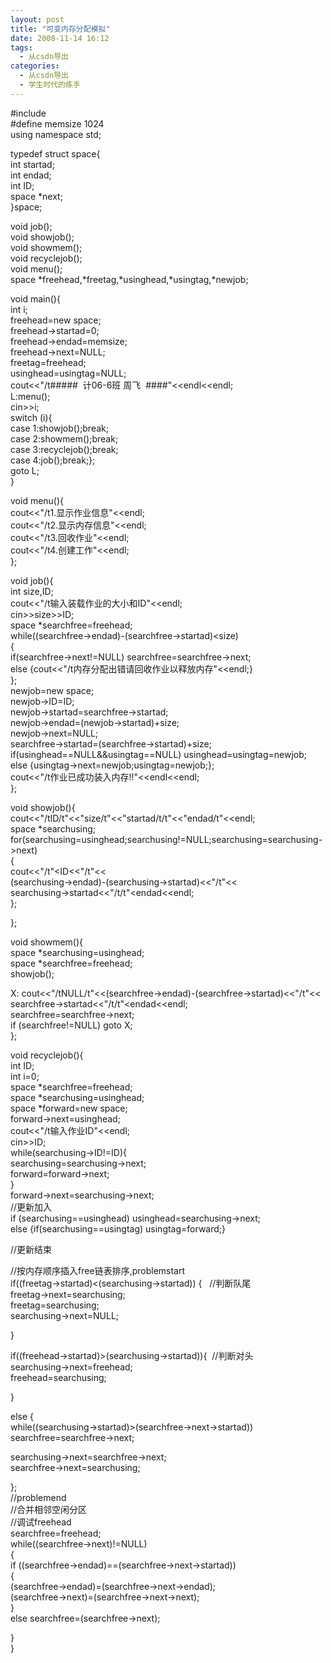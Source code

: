 ```yaml
---
layout: post
title: "可变内存分配模拟"
date: 2008-11-14 16:12
tags: 
  - 从csdn导出
categories: 
  - 从csdn导出
  - 学生时代的练手
---
```


#include<iostream>  
#define memsize 1024  
using namespace std;

typedef struct space{  
int startad;  
int endad;  
int ID;  
space *next;  
}space;

  
void job();  
void showjob();  
void showmem();  
void recyclejob();  
void menu();  
space *freehead,*freetag,*usinghead,*usingtag,*newjob;

void main(){  
int i;  
freehead=new space;  
freehead->startad=0;  
freehead->endad=memsize;  
freehead->next=NULL;  
freetag=freehead;  
usinghead=usingtag=NULL;  
cout<<"/t#####  计06-6班 周飞  ####"<<endl<<endl;  
L:menu();  
cin>>i;  
switch (i){  
case 1:showjob();break;  
case 2:showmem();break;  
case 3:recyclejob();break;  
case 4:job();break;};  
goto L;  
}

void menu(){  
cout<<"/t1.显示作业信息"<<endl;  
cout<<"/t2.显示内存信息"<<endl;  
cout<<"/t3.回收作业"<<endl;  
cout<<"/t4.创建工作"<<endl;  
};

void job(){  
int size,ID;  
cout<<"/t输入装载作业的大小和ID"<<endl;  
cin>>size>>ID;  
space *searchfree=freehead;  
while((searchfree->endad)-(searchfree->startad)<size)  
{  
if(searchfree->next!=NULL) searchfree=searchfree->next;  
else {cout<<"/t内存分配出错请回收作业以释放内存"<<endl;}  
};  
newjob=new space;  
newjob->ID=ID;  
newjob->startad=searchfree->startad;  
newjob->endad=(newjob->startad)+size;  
newjob->next=NULL;  
searchfree->startad=(searchfree->startad)+size;  
if(usinghead==NULL&&usingtag==NULL) usinghead=usingtag=newjob;  
else {usingtag->next=newjob;usingtag=newjob;};  
cout<<"/t作业已成功装入内存!!"<<endl<<endl;  
};

void showjob(){  
cout<<"/tID/t"<<"size/t"<<"startad/t/t"<<"endad/t"<<endl;  
space *searchusing;  
for(searchusing=usinghead;searchusing!=NULL;searchusing=searchusing->next)  
{  
cout<<"/t"<<searchusing->ID<<"/t"<<  
(searchusing->endad)-(searchusing->startad)<<"/t"<<  
searchusing->startad<<"/t/t"<<searchusing->endad<<endl;  
};  

};

void showmem(){  
space *searchusing=usinghead;  
space *searchfree=freehead;  
showjob();

X: cout<<"/tNULL/t"<<(searchfree->endad)-(searchfree->startad)<<"/t"<<  
searchfree->startad<<"/t/t"<<searchfree->endad<<endl;  
searchfree=searchfree->next;  
if (searchfree!=NULL) goto X;  
};

void recyclejob(){  
int ID;  
int i=0;  
space *searchfree=freehead;  
space *searchusing=usinghead;  
space *forward=new space;  
forward->next=usinghead;  
cout<<"/t输入作业ID"<<endl;  
cin>>ID;  
while(searchusing->ID!=ID){  
searchusing=searchusing->next;  
forward=forward->next;  
}  
forward->next=searchusing->next;  
//更新加入  
if (searchusing==usinghead) usinghead=searchusing->next;  
else {if(searchusing==usingtag) usingtag=forward;}

//更新结束

//按内存顺序插入free链表排序,problemstart  
if((freetag->startad)<(searchusing->startad)) {   //判断队尾  
freetag->next=searchusing;  
freetag=searchusing;  
searchusing->next=NULL;  
  
}

if((freehead->startad)>(searchusing->startad)){  //判断对头  
searchusing->next=freehead;  
freehead=searchusing;  
  
}

else {  
while((searchusing->startad)>(searchfree->next->startad))  
searchfree=searchfree->next;  
  
searchusing->next=searchfree->next;  
searchfree->next=searchusing;  
  
};  
//problemend  
//合并相邻空闲分区  
//调试freehead  
searchfree=freehead;  
while((searchfree->next)!=NULL)  
{  
if ((searchfree->endad)==(searchfree->next->startad))  
{  
(searchfree->endad)=(searchfree->next->endad);  
(searchfree->next)=(searchfree->next->next);  
}  
else searchfree=(searchfree->next);  
  
}  
}

